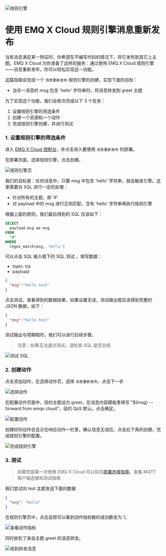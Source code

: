 ![规则引擎](_assets/web_hook.jpg)

# 使用 EMQ X Cloud 规则引擎消息重新发布

当有消息满足某一特征时，你希望在不编写代码的情况下，将它发布到其它上主题。EMQ X Cloud 为你准备了这样的服务：通过使用 EMQ X Cloud 规则引擎——消息重新发布，你可以轻松实现这一功能。

这篇指南会完成一个 `消息重新发布` 规则引擎的创建，实现下面的目标：

* 当任一消息的 msg 包含 'hello' 字符串时，将消息转发到 greet 主题

为了实现这个功能，我们会依次完成以下 3 个任务：

1. 设置规则引擎的筛选条件
2. 创建一个资源和一个动作
3. 完成规则引擎创建，并进行测试

### 1. 设置规则引擎的筛选条件

进入 [EMQ X Cloud 控制台](https://cloud.emqx.io/console/)，并点击进入要使用 `消息重新发布` 的部署。

在部署页面，选择规则引擎，点击创建。

![规则引擎页](_assets/view_rule_engine.png)

我们的目标是：任何消息中，只要 msg 中包含 'hello' 字符串，就会触发引擎。这里需要对 SQL 进行一定的处理：

* 针对所有的主题，即 '#'
* 对 payload 中的 msg 进行正则匹配，含有 'hello' 字符串再执行规则引擎

根据上面的原则，我们最后得到的 SQL 应该如下：

```sql
SELECT
  payload.msg as msg
FROM
  "#"
WHERE  
  regex_match(msg, 'hello')
```
可以点击 SQL 输入框下的 SQL 测试 ，填写数据：

* topic: t/a
* payload:
```json
{
  "msg":"hello test"
}
```
点击测试，查看得到的数据结果，如果设置无误，测试输出框应该得到完整的 JSON 数据，如下：

```json
{
  "msg":"hello test"
}
```

测试输出与预期相符，我们可以进行后续步骤。
>注意：如果无法通过测试，请检查 SQL 是否合规

![测试 SQL](_assets/republish_SQL_setting.png)

### 2. 创建动作

点击添加动作，在选择动作页，选择 `消息重新发布`，点击下一步

![选择动作](_assets/add_republish_action01.png)

在配置动作页面中，目的主题设为 greet，在消息内容模板里填写 "${msg} -- forward from emqx cloud"，目的 QoS 默认。点击确定。

![配置动作](_assets/add_republish_action02.png)

创建好的动作会显示在响应动作一栏里，确认信息无误后，点击右下角的创建，完成规则引擎的配置。

![完成规则引擎](_assets/add_republish_action03.png)

### 3. 测试

>如果您是第一次使用 EMQ X Cloud 可以前往[部署连接指南](../../connect_to_deployments/README.md)，查看 MQTT 客户端连接和测试指南 

我们尝试向 test 主题发送下面的数据

```json
{
  "msg": "hello"
}
```
在规则引擎页中，点击监控可以看到动作指标数的成功数变为 1。

![查看动作指标](_assets/add_republish_action04.png)

同时收到了来自主题 greet 的消息转发。

![收到转发消息](_assets/add_republish_action05.png)

